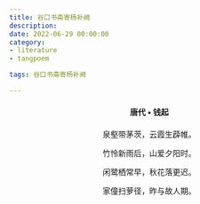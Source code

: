 ```yaml
---
title: 谷口书斋寄杨补阙
description:
date: 2022-06-29 00:00:00
category:
- literature
- tangpoem

tags: 谷口书斋寄杨补阙

---
```


<div id="poem-author">
唐代 • 钱起
</div>
<div id="poem-body">
<p class="poem-paragraph">泉壑带茅茨，云霞生薜帷。</p>
<p class="poem-paragraph">竹怜新雨后，山爱夕阳时。</p>
<p class="poem-paragraph">闲鹭栖常早，秋花落更迟。</p>
<p class="poem-paragraph">家僮扫萝径，昨与故人期。</p>

</div>

<style>

#poem-author {
    width: 100%;
    text-align: center;
    margin: 20px 0;
    font-weight: bold;
}
#poem-body {
    width: 100%;
    text-align: center;
}
.poem-paragraph {
    font-family: "仿宋"
}

</style>